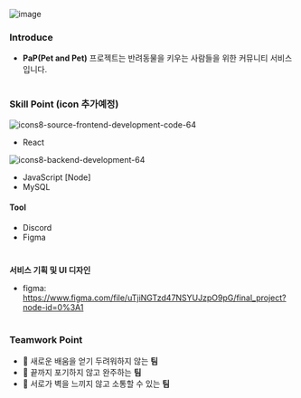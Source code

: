
![image](https://user-images.githubusercontent.com/67176549/166202880-9ad96462-4f96-4233-9078-e21464c94401.png)

### **Introduce**
- **PaP(Pet and Pet)** 프로젝트는 반려동물을 키우는 사람들을 위한 커뮤니티 서비스입니다.

#
### **Skill Point (icon 추가예정)**
![icons8-source-frontend-development-code-64](https://user-images.githubusercontent.com/67176549/166202738-ac8ce8b7-27da-4878-9d44-ee851648137f.png)
- React

![icons8-backend-development-64](https://user-images.githubusercontent.com/67176549/166202753-704cfe7f-a3a1-4d0b-8886-fe4a210c0a23.png)
- JavaScript [Node]
- MySQL

#### Tool
- Discord
- Figma


#
**서비스 기획 및 UI 디자인**
- figma: https://www.figma.com/file/uTjiNGTzd47NSYUJzpO9pG/final_project?node-id=0%3A1


#
### **Teamwork Point**
- 🌱 새로운 배움을 얻기 두려워하지 않는 **팀**
- 👯 끝까지 포기하지 않고 완주하는 **팀**
- 💬 서로가 벽을 느끼지 않고 소통할 수 있는 **팀**



